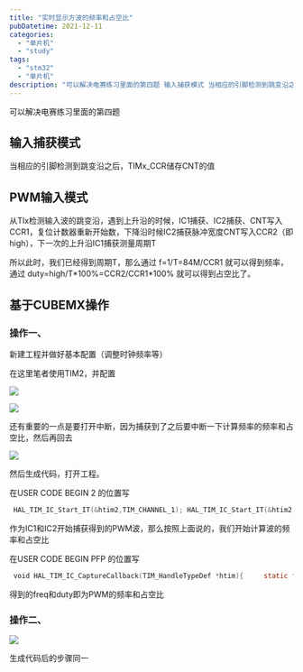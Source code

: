 ```yaml
---
title: "实时显示方波的频率和占空比"
pubDatetime: 2021-12-11
categories:
  - "单片机"
  - "study"
tags:
  - "stm32"
  - "单片机"
description: "可以解决电赛练习里面的第四题 输入捕获模式 当相应的引脚检测到跳变沿之后，TIMx_CCR储存CNT的值 PWM输入模式 从TIx检测输入波的跳变沿，遇到上升沿的时候，IC1捕获、IC2捕获、CNT写入CCR1，复位计数器重新开始数，下降沿时候IC2捕获脉冲宽度CNT写入CCR2（即high），下一次的上升沿IC1捕获测量周期T"
---
```


可以解决电赛练习里面的第四题

## 输入捕获模式

当相应的引脚检测到跳变沿之后，TIMx_CCR储存CNT的值

## PWM输入模式

从TIx检测输入波的跳变沿，遇到上升沿的时候，IC1捕获、IC2捕获、CNT写入CCR1，复位计数器重新开始数，下降沿时候IC2捕获脉冲宽度CNT写入CCR2（即high），下一次的上升沿IC1捕获测量周期T

所以此时，我们已经得到周期T，那么通过 f=1/T=84M/CCR1 就可以得到频率，通过 duty=high/T\*100%=CCR2/CCR1\*100% 就可以得到占空比了。

## 基于CUBEMX操作

### 操作一、

新建工程并做好基本配置（调整时钟频率等）

在这里笔者使用TIM2，并配置

[![](https://maxtuneblog.oss-cn-shenzhen.aliyuncs.com/old/assets/images/1639225622-image-1024x608.png)](https://mxte.cc/?attachment_id=211)

[![](https://maxtuneblog.oss-cn-shenzhen.aliyuncs.com/old/assets/images/1639225645-image-1024x550.png)](https://mxte.cc/?attachment_id=212)

还有重要的一点是要打开中断，因为捕获到了之后要中断一下计算频率的频率和占空比，然后再回去

[![](https://maxtuneblog.oss-cn-shenzhen.aliyuncs.com/old/assets/images/1639225661-image-1024x489.png)](https://mxte.cc/?attachment_id=213)

然后生成代码，打开工程。

在USER CODE BEGIN 2 的位置写

```c
 HAL_TIM_IC_Start_IT(&htim2,TIM_CHANNEL_1); HAL_TIM_IC_Start_IT(&htim2,TIM_CHANNEL_2);
```

作为IC1和IC2开始捕获得到的PWM波，那么按照上面说的，我们开始计算波的频率和占空比

在USER CODE BEGIN PFP 的位置写

```c
 void HAL_TIM_IC_CaptureCallback(TIM_HandleTypeDef *htim){     static float freq=0,duty=0;     freq=84000000.0/TIM2->CCR1;     duty=TIM2->CCR2/TIM2->CCR1; }
```

得到的freq和duty即为PWM的频率和占空比

### 操作二、

[![](https://maxtuneblog.oss-cn-shenzhen.aliyuncs.com/old/assets/images/1639225756-image-1006x1024.png)](https://mxte.cc/?attachment_id=214)

生成代码后的步骤同一
